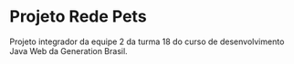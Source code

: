 # Projeto Rede Pets

Projeto integrador da equipe 2 da turma 18 do curso de desenvolvimento Java Web da Generation Brasil.
